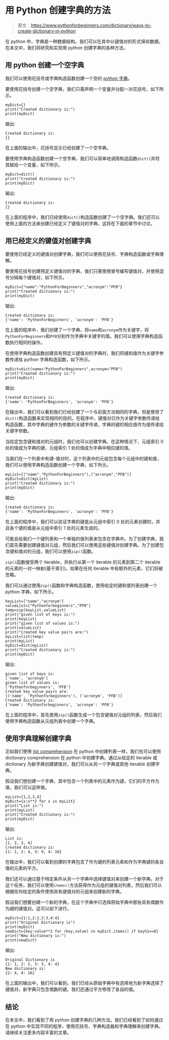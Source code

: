 # 用 Python 创建字典的方法

> 原文：<https://www.pythonforbeginners.com/dictionary/ways-to-create-dictionary-in-python>

在 python 中，字典是一种数据结构，我们可以在其中以键值对的形式保存数据。在本文中，我们将研究和实现用 python 创建字典的各种方法。

## 用 python 创建一个空字典

我们可以使用花括号或字典构造函数创建一个空的 [python 字典](https://www.pythonforbeginners.com/dictionary/how-to-use-dictionaries-in-python/)。

要使用花括号创建一个空字典，我们只需声明一个变量并分配一对花括号，如下所示。

```
myDict={}
print("Created dictionary is:")
print(myDict)
```

输出:

```
Created dictionary is:
{}
```

在上面的输出中，花括号显示已经创建了一个空字典。

要使用字典构造函数创建一个空字典，我们可以简单地调用构造函数`dict()`并将其赋给一个变量，如下所示。

```
myDict=dict()
print("Created dictionary is:")
print(myDict)
```

输出:

```
Created dictionary is:
{}
```

在上面的程序中，我们已经使用`dict()`构造函数创建了一个空字典。我们还可以使用上面的方法来创建已经定义了键值对的字典，这将在下面的章节中讨论。

## 用已经定义的键值对创建字典

要使用已经定义的键值对创建字典，我们可以使用花括号、字典构造函数或字典理解。

要使用花括号创建预定义键值对的字典，我们只需使用冒号编写键值对，并使用逗号分隔每个键值对，如下所示。

```
myDict={"name":"PythonForBeginners","acronym":"PFB"}
print("Created dictionary is:")
print(myDict)
```

输出:

```
Created dictionary is:
{'name': 'PythonForBeginners', 'acronym': 'PFB'}
```

在上面的程序中，我们创建了一个字典，将`name`和`acronym`作为关键字，将`PythonForBeginners`和`PFB`分别作为字典中关键字的值。我们可以使用字典构造函数执行相同的操作。

在使用字典构造函数创建具有预定义键值对的字典时，我们将键和值作为关键字参数传递给 python 字典构造函数，如下所示。

```
myDict=dict(name="PythonForBeginners",acronym="PFB")
print("Created dictionary is:")
print(myDict)
```

输出:

```
Created dictionary is:
{'name': 'PythonForBeginners', 'acronym': 'PFB'}
```

在输出中，我们可以看到我们已经创建了一个与前面方法相同的字典，但是使用了`dict()`构造函数来实现相同的目的。在程序中，键值对已作为关键字参数传递给构造函数，其中字典的键作为参数的关键字传递，字典的键的相应值作为值传递给关键字参数。

当给定包含键和值对的元组时，我们也可以创建字典。在这种情况下，元组索引 0 处的值成为字典的键，元组索引 1 处的值成为字典中相应键的值。

当我们在一个列表中有键-值对时，这个列表中的元组包含每个元组中的键和值，我们可以使用字典构造函数创建一个字典，如下所示。

```
myList=[("name","PythonForBeginners"),("acronym","PFB")]
myDict=dict(myList)
print("Created dictionary is:")
print(myDict)
```

输出:

```
Created dictionary is:
{'name': 'PythonForBeginners', 'acronym': 'PFB'}
```

在上面的程序中，我们可以验证字典的键是从元组中索引 0 处的元素创建的，并且各个键的值是从元组中索引 1 处的元素生成的。

可能会给我们一个键列表和一个单独的值列表来包含在字典中。为了创建字典，我们首先需要创建键值对元组，然后我们可以使用这些键值对创建字典。为了创建包含键和值对的元组，我们可以使用`zip()`函数。

`zip()`函数接受两个 iterable，并执行从第一个 iterable 的元素到第二个 iterable 的元素的一对一映射(基于索引)。如果在任何 iterable 中有额外的元素，它们将被忽略。

我们可以通过使用`zip()`函数和字典构造函数，使用给定的键和值列表创建一个 python 字典，如下所示。

```
keyList=["name","acronym"]
valueList=["Pythonforbeginners","PFB"]
temp=zip(keyList,valueList)
print("given list of keys is:")
print(keyList)
print("given list of values is:")
print(valueList)
print("Created key value pairs are:")
myList=list(temp)
print(myList)
myDict=dict(myList)
print("Created dictionary is:")
print(myDict)
```

输出:

```
given list of keys is:
['name', 'acronym']
given list of values is:
['Pythonforbeginners', 'PFB']
Created key value pairs are:
[('name', 'Pythonforbeginners'), ('acronym', 'PFB')]
Created dictionary is:
{'name': 'Pythonforbeginners', 'acronym': 'PFB'}
```

在上面的程序中，首先使用`zip()`函数生成一个包含键值对元组的列表，然后我们使用字典构造函数从元组列表中创建一个字典。

## 使用字典理解创建字典

正如我们使用 [list comprehension](https://www.pythonforbeginners.com/basics/list-comprehensions-in-python) 在 python 中创建列表一样，我们也可以使用 dictionary comprehension 在 python 中创建字典。通过从给定的 iterable 或 dictionary 为新字典创建键值对，我们可以从另一个字典或其他 iterable 创建字典。

假设我们想创建一个字典，其中包含一个列表中的元素作为键，它们的平方作为值，我们可以这样做。

```
myList=[1,2,3,4]
myDict={x:x**2 for x in myList}
print("List is:")
print(myList)
print("Created dictionary is:")
print(myDict)
```

输出:

```
List is:
[1, 2, 3, 4]
Created dictionary is:
{1: 1, 2: 4, 3: 9, 4: 16}
```

在输出中，我们可以看到创建的字典包含了作为键的列表元素和作为字典键的各自值的元素的平方。

我们还可以通过基于特定条件从另一个字典中选择键值对来创建一个新字典。对于这个任务，我们可以使用`items()`方法获得作为元组的键值对列表，然后我们可以根据任何给定的条件使用具有键值对的元组来创建新的字典。

假设我们想要创建一个新的字典，在这个字典中只选择原始字典中那些具有偶数作为键的键值对。这可以如下进行。

```
myDict={1:1,2:2,3:3,4:4}
print("Original Dictionary is")
print(myDict)
newDict={key:value**2 for (key,value) in myDict.items() if key%2==0}
print("New dictionary is:")
print(newDict)
```

输出:

```
Original Dictionary is
{1: 1, 2: 2, 3: 3, 4: 4}
New dictionary is:
{2: 4, 4: 16}
```

在上面的输出中，我们可以看到，我们已经从原始字典中有选择地为新字典选择了键值对，新字典只包含偶数的键。我们还通过平方修改了各自的值。

## 结论

在本文中，我们看到了用 python 创建字典的几种方法。我们已经看到了如何通过在 python 中实现不同的程序，使用花括号、字典构造器和字典理解来创建字典。请继续关注更多内容丰富的文章。